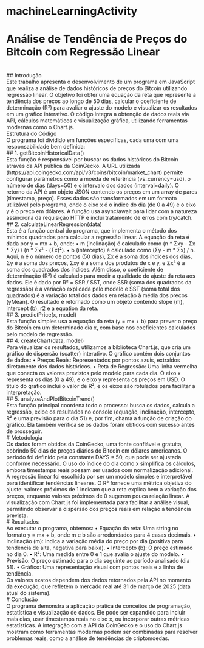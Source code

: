 # machineLearningActivity

# Análise de Tendência de Preços do Bitcoin com Regressão Linear
<br/>
## Introdução
<br/>
Este trabalho apresenta o desenvolvimento de um programa em JavaScript que realiza a análise de dados históricos de preços do Bitcoin utilizando regressão linear. O objetivo foi obter uma equação da reta que represente a tendência dos preços ao longo de 50 dias, calcular o coeficiente de determinação (R²) para avaliar o ajuste do modelo e visualizar os resultados em um gráfico interativo. O código integra a obtenção de dados reais via API, cálculos matemáticos e visualização gráfica, utilizando ferramentas modernas como o Chart.js.
<br/>
Estrutura do Código
<br/>
O programa foi dividido em funções específicas, cada uma com uma responsabilidade bem definida:
<br/>
## 1.	getBitcoinHistoricalData()
<br/>
Esta função é responsável por buscar os dados históricos do Bitcoin através da API pública da CoinGecko. A URL utilizada (https://api.coingecko.com/api/v3/coins/bitcoin/market_chart) permite configurar parâmetros como a moeda de referência (vs_currency=usd), o número de dias (days=50) e o intervalo dos dados (interval=daily). O retorno da API é um objeto JSON contendo os preços em um array de pares [timestamp, preço]. Esses dados são transformados em um formato utilizável pelo programa, onde o eixo x é o índice do dia (de 0 a 49) e o eixo y é o preço em dólares. A função usa async/await para lidar com a natureza assíncrona da requisição HTTP e inclui tratamento de erros com try/catch.
<br/>
## 2.	calculateLinearRegression(data)
<br/>
Esta é a função central do programa, que implementa o método dos mínimos quadrados para calcular a regressão linear. A equação da reta é dada por y = mx + b, onde:
•	m (inclinação) é calculado como (n * Σxy - Σx * Σy) / (n * Σx² - (Σx)²).
•	b (intercepto) é calculado como (Σy - m * Σx) / n. Aqui, n é o número de pontos (50 dias), Σx é a soma dos índices dos dias, Σy é a soma dos preços, Σxy é a soma dos produtos de x e y, e Σx² é a soma dos quadrados dos índices.
Além disso, o coeficiente de determinação (R²) é calculado para medir a qualidade do ajuste da reta aos dados. Ele é dado por R² = SSR / SST, onde SSR (soma dos quadrados da regressão) é a variação explicada pelo modelo e SST (soma total dos quadrados) é a variação total dos dados em relação à média dos preços (yMean). O resultado é retornado como um objeto contendo slope (m), intercept (b), r2 e a equation da reta.
<br/>
## 3.	predictPrice(x, model)
<br/>
Esta função simples usa a equação da reta (y = mx + b) para prever o preço do Bitcoin em um determinado dia x, com base nos coeficientes calculados pelo modelo de regressão.
<br/>
## 4.	createChart(data, model)
<br/>
Para visualizar os resultados, utilizamos a biblioteca Chart.js, que cria um gráfico de dispersão (scatter) interativo. O gráfico contém dois conjuntos de dados:
•	Preços Reais: Representados por pontos azuis, extraídos diretamente dos dados históricos.
•	Reta de Regressão: Uma linha vermelha que conecta os valores previstos pelo modelo para cada dia. O eixo x representa os dias (0 a 49), e o eixo y representa os preços em USD. O título do gráfico inclui o valor de R², e os eixos são rotulados para facilitar a interpretação.
<br/>
## 5.	analyzeAndPlotBitcoinTrend()
<br/>
Esta função principal coordena todo o processo: busca os dados, calcula a regressão, exibe os resultados no console (equação, inclinação, intercepto, R² e uma previsão para o dia 51) e, por fim, chama a função de criação do gráfico. Ela também verifica se os dados foram obtidos com sucesso antes de prosseguir.
<br/>
# Metodologia
<br/>
Os dados foram obtidos da CoinGecko, uma fonte confiável e gratuita, cobrindo 50 dias de preços diários do Bitcoin em dólares americanos. O período foi definido pela constante DAYS = 50, que pode ser ajustada conforme necessário. O uso do índice do dia como x simplifica os cálculos, embora timestamps reais possam ser usados com normalização adicional.
A regressão linear foi escolhida por ser um modelo simples e interpretável para identificar tendências lineares. O R² fornece uma métrica objetiva do ajuste: valores próximos de 1 indicam que a reta explica bem a variação dos preços, enquanto valores próximos de 0 sugerem pouca relação linear.
A visualização com Chart.js foi implementada para facilitar a análise visual, permitindo observar a dispersão dos preços reais em relação à tendência prevista.
<br/>
# Resultados
<br/>
Ao executar o programa, obtemos:
•	Equação da reta: Uma string no formato y = mx + b, onde m e b são arredondados para 4 casas decimais.
•	Inclinação (m): Indica a variação média do preço por dia (positiva para tendência de alta, negativa para baixa).
•	Intercepto (b): O preço estimado no dia 0.
•	R²: Uma medida entre 0 e 1 que avalia o ajuste do modelo.
•	Previsão: O preço estimado para o dia seguinte ao período analisado (dia 51).
•	Gráfico: Uma representação visual com pontos reais e a linha de tendência.
<br/>
Os valores exatos dependem dos dados retornados pela API no momento da execução, que refletem o mercado real até 31 de março de 2025 (data atual do sistema).
<br/>
# Conclusão
<br/>
O programa demonstra a aplicação prática de conceitos de programação, estatística e visualização de dados. Ele pode ser expandido para incluir mais dias, usar timestamps reais no eixo x, ou incorporar outras métricas estatísticas. A integração com a API da CoinGecko e o uso do Chart.js mostram como ferramentas modernas podem ser combinadas para resolver problemas reais, como a análise de tendências de criptomoedas.
